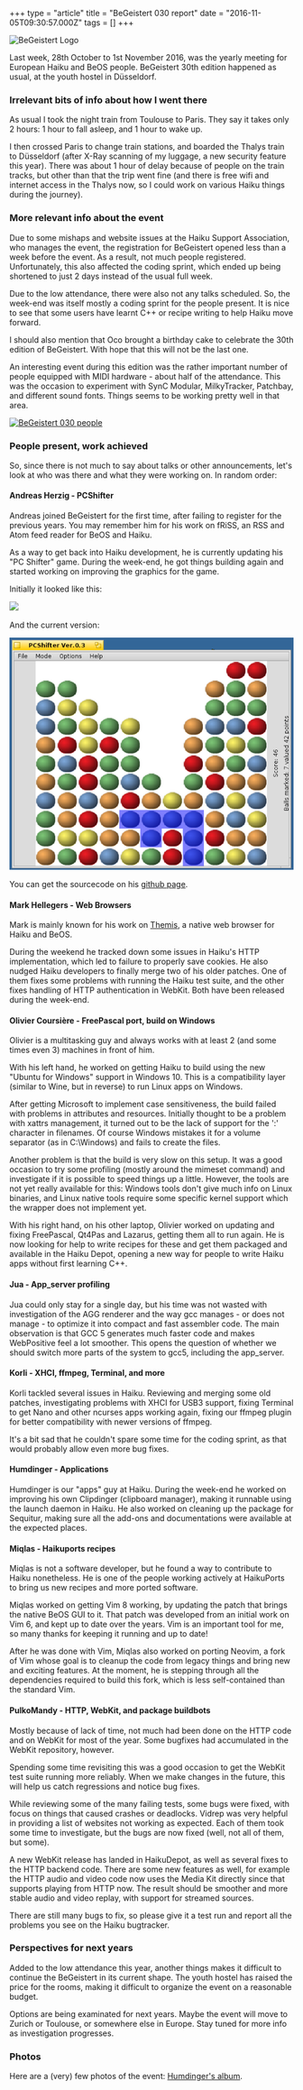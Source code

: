 +++
type = "article"
title = "BeGeistert 030 report"
date = "2016-11-05T09:30:57.000Z"
tags = []
+++

<span class="inline right"><img src="https://www.haiku-os.org/files/begeistert-logo-3.png" alt="BeGeistert Logo" title="BeGeistert Logo" class="image image-_original " width="272" height="60" /></span><p>Last week,  28th October to 1st November 2016, was the yearly meeting for European Haiku and BeOS people. BeGeistert 30th edition happened as usual, at the youth hostel in Düsseldorf.
<!--more-->
<h3>Irrelevant bits of info about how I went there</h3>

As usual I took the night train from Toulouse to Paris. They say it takes only 2 hours: 1 hour to fall asleep, and 1 hour to wake up.

I then crossed Paris to change train stations, and boarded the Thalys train to Düsseldorf (after X-Ray scanning of my luggage, a new security feature this year). There was about 1 hour of delay because of people on the train tracks, but other than that the trip went fine (and there is free wifi and internet access in the Thalys now, so I could work on various Haiku things during the journey).

<h3>More relevant info about the event</h3>

Due to some mishaps and website issues at the Haiku Support Association, who manages the event, the registration for BeGeistert opened less than a week before the event. As a result, not much people registered. Unfortunately, this also affected the coding sprint, which ended up being shortened to just 2 days instead of the usual full week.

Due to the low attendance, there were also not any talks scheduled. So, the week-end was itself mostly a coding sprint for the people present. It is nice to see that some users have learnt C++ or recipe writing to help Haiku move forward.

I should also mention that Oco brought a birthday cake to celebrate the 30th edition of BeGeistert. With hope that this will not be the last one.

An interesting event during this edition was the rather important number of people equipped with MIDI hardware - about half of the attendance. This was the occasion to experiment with SynC Modular, MilkyTracker, Patchbay, and different sound fonts. Things seems to be working pretty well in that area.

<a href="https://goo.gl/photos/CeSwEhossc98XxMv6"><img src="https://www.haiku-os.org/files/BeGeistert_030_people.jpg" alt="BeGeistert 030 people" title="BeGeistert 030 people"></a>

<h3>People present, work achieved</h3>

So, since there is not much to say about talks or other announcements, let's look at who was there and what they were working on. In random order:

<h4>Andreas Herzig - PCShifter</h4>

Andreas joined BeGeistert for the first time, after failing to register for the previous years. You may remember him for his work on fRiSS, an RSS and Atom feed reader for BeOS and Haiku.

As a way to get back into Haiku development, he is currently updating his "PC Shifter" game. During the week-end, he got things building again and started working on improving the graphics for the game.

Initially it looked like this:

<img src="http://www.herzig-net.de/prog/pcs/pcs_01b_01.png"/>

And the current version:

<img src="https://raw.githubusercontent.com/ando23/PCShifter/master/doc/pcshifter030.png"/>

You can get the sourcecode on his <a href="https://github.com/ando23/PCShifter">github page</a>.

<h4>Mark Hellegers - Web Browsers</h4>

Mark is mainly known for his work on <a href="https://sourceforge.net/projects/themis/?source=directory">Themis</a>, a native web browser for Haiku and BeOS.

During the weekend he tracked down some issues in Haiku's HTTP implementation, which led to failure to properly save cookies. He also nudged Haiku developers to finally merge two of his older patches. One of them fixes some problems with running the Haiku test suite, and the other fixes handling of HTTP authentication in WebKit. Both have been released during the week-end.

<h4>Olivier Coursière - FreePascal port, build on Windows</h4>

Olivier is a multitasking guy and always works with at least 2 (and some times even 3) machines in front of him.

With his left hand, he worked on getting Haiku to build using the new "Ubuntu for Windows" support in Windows 10. This is a compatibility layer (similar to Wine, but in reverse) to run Linux apps on Windows.

After getting Microsoft to implement case sensitiveness, the build failed with problems in attributes and resources. Initially thought to be a problem with xattrs management, it turned out to be the lack of support for the ':' character in filenames. Of course Windows mistakes it for a volume separator (as in C:\Windows) and fails to create the files.

Another problem is that the build is very slow on this setup. It was a good occasion to try some profiling (mostly around the mimeset command) and investigate if it is possible to speed things up a little. However, the tools are not yet really available for this: Windows tools don't give much info on Linux binaries, and Linux native tools require some specific kernel support which the wrapper does not implement yet.

With his right hand, on his other laptop, Olivier worked on updating and fixing FreePascal, Qt4Pas and Lazarus, getting them all to run again. He is now looking for help to write recipes for these and get them packaged and available in the Haiku Depot, opening a new way for people to write Haiku apps without first learning C++.

<h4>Jua - App_server profiling</h4>

Jua could only stay for a single day, but his time was not wasted with investigation of the AGG renderer and the way gcc manages - or does not manage - to optimize it into compact and fast assembler code. The main observation is that GCC 5 generates much faster code and makes WebPositive feel a lot smoother. This opens the question of whether we should switch more parts of the system to gcc5, including the app_server.

<h4>Korli - XHCI, ffmpeg, Terminal, and more</h4>

Korli tackled several issues in Haiku. Reviewing and merging some old patches, investigating problems with XHCI for USB3 support, fixing Terminal to get Nano and other ncurses apps working again, fixing our ffmpeg plugin for better compatibility with newer versions of ffmpeg.

It's a bit sad that he couldn't spare some time for the coding sprint, as that would probably allow even more bug fixes.

<h4>Humdinger - Applications</h4>

Humdinger is our "apps" guy at Haiku. During the week-end he worked on improving his own Clipdinger (clipboard manager), making it runnable using the launch daemon in Haiku. He also worked on cleaning up the package for Sequitur, making sure all the add-ons and documentations were available at the expected places.

<h4>Miqlas - Haikuports recipes</h4>

Miqlas is not a software developer, but he found a way to contribute to Haiku nonetheless. He is one of the people working actively at HaikuPorts to bring us new recipes and more ported software.

Miqlas worked on getting Vim 8 working, by updating the patch that brings the native BeOS GUI to it. That patch was developed from an initial work on Vim 6, and kept up to date over the years. Vim is an important tool for me, so many thanks for keeping it running and up to date!

After he was done with Vim, Miqlas also worked on porting Neovim, a fork of Vim whose goal is to cleanup the code from legacy things and bring new and exciting features. At the moment, he is stepping through all the dependencies required to build this fork, which is less self-contained than the standard Vim.

<h4>PulkoMandy - HTTP, WebKit, and package buildbots</h4>

Mostly because of lack of time, not much had been done on the HTTP code and on WebKit for most of the year. Some bugfixes had accumulated in the WebKit repository, however.

Spending some time revisiting this was a good occasion to get the WebKit test suite running more reliably. When we make changes in the future, this will help us catch regressions and notice bug fixes.

While reviewing some of the many failing tests, some bugs were fixed, with focus on things that caused crashes or deadlocks. Vidrep was very helpful in providing a list of websites not working as expected. Each of them took some time to investigate, but the bugs are now fixed (well, not all of them, but some).

A new WebKit release has landed in HaikuDepot, as well as several fixes to the HTTP backend code. There are some new features as well, for example the HTTP audio and video code now uses the Media Kit directly since that supports playing from HTTP now. The result should be smoother and more stable audio and video replay, with support for streamed sources.

There are still many bugs to fix, so please give it a test run and report all the problems you see on the Haiku bugtracker.

<h3>Perspectives for next years</h3>

Added to the low attendance this year, another things makes it difficult to continue the BeGeistert in its current shape. The youth hostel has raised the price for the rooms, making it difficult to organize the event on a reasonable budget.

Options are being examinated for next years. Maybe the event will move to Zurich or Toulouse, or somewhere else in Europe. Stay tuned for more info as investigation progresses.

<h3>Photos</h3>

Here are a (very) few photos of the event: <a href="https://goo.gl/photos/6r9wHoTjwfDbh7Uw7" title="Humdinger's album">Humdinger's album</a>.